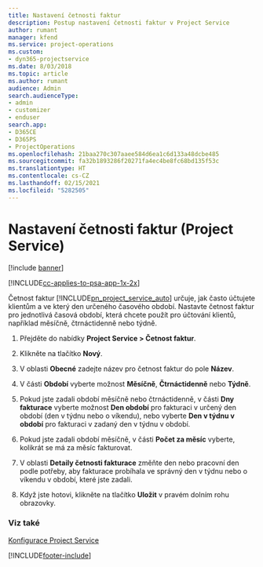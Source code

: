```yaml
---
title: Nastavení četnosti faktur
description: Postup nastavení četnosti faktur v Project Service
author: rumant
manager: kfend
ms.service: project-operations
ms.custom:
- dyn365-projectservice
ms.date: 8/03/2018
ms.topic: article
ms.author: rumant
audience: Admin
search.audienceType:
- admin
- customizer
- enduser
search.app:
- D365CE
- D365PS
- ProjectOperations
ms.openlocfilehash: 21baa270c307aaee584d6ea1c6d133a48dcbe485
ms.sourcegitcommit: fa32b1893286f20271fa4ec4be8fc68bd135f53c
ms.translationtype: HT
ms.contentlocale: cs-CZ
ms.lasthandoff: 02/15/2021
ms.locfileid: "5282505"
---
```

# <a name="set-up-invoice-frequencies-project-service"></a>Nastavení četnosti faktur (Project Service)

[!include [banner](../includes/psa-now-project-operations.md)]

[!INCLUDE[cc-applies-to-psa-app-1x-2x](../includes/cc-applies-to-psa-app-1x-2x.md)]

Četnost faktur [!INCLUDE[pn_project_service_auto](../includes/pn-project-service-auto.md)] určuje, jak často účtujete klientům a ve který den určeného časového období. Nastavte četnost faktur pro jednotlivá časová období, která chcete použít pro účtování klientů, například měsíčně, čtrnáctidenně nebo týdně.  
  
1.  Přejděte do nabídky **Project Service > Četnost faktur**.  
  
2.  Klikněte na tlačítko **Nový**.  
  
3.  V oblasti **Obecné** zadejte název pro četnost faktur do pole **Název**.  
  
4.  V části **Období** vyberte možnost **Měsíčně**, **Čtrnáctidenně** nebo **Týdně**.  
  
5.  Pokud jste zadali období měsíčně nebo čtrnáctidenně, v části **Dny fakturace** vyberte možnost **Den období** pro fakturaci v určený den období (den v týdnu nebo o víkendu), nebo vyberte **Den v týdnu v období** pro fakturaci v zadaný den v týdnu v období.  
  
6.  Pokud jste zadali období měsíčně, v části **Počet za měsíc** vyberte, kolikrát se má za měsíc fakturovat.  
  
7.  V oblasti **Detaily četnosti fakturace** změňte den nebo pracovní den podle potřeby, aby fakturace probíhala ve správný den v týdnu nebo o víkendu v období, které jste zadali.  
  
8.  Když jste hotovi, klikněte na tlačítko **Uložit** v pravém dolním rohu obrazovky.  
  
### <a name="see-also"></a>Viz také  
 [Konfigurace Project Service](../psa/configure.md)


[!INCLUDE[footer-include](../includes/footer-banner.md)]